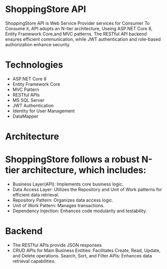 # ShoppingStore API #
ShoppingStore API is Web Service Provider services for Consumer To Consume it, API adopts an N-tier architecture,
Useing ASP.NET Core 8, Entity Framework Core,and MVC patterns.
The RESTful API backend ensures efficient communication, 
while JWT authentication and role-based authorization enhance security.

# Technologies
- ASP.NET Core 8
- Entity Framework Core
- MVC Pattern
- RESTful APIs
- MS SQL Server
- JWT Authentication
- Identity for User Management
- DataMapper
# Architecture
# ShoppingStore follows a robust N-tier architecture, which includes:
 - Business Layer(API): Implements core business logic.
 - Data Access Layer: Utilizes the Repository and Unit of Work patterns for efficient data retrieval.
 - Repository Pattern: Organizes data access logic.
 - Unit of Work Pattern: Manages transactions.
 - Dependency Injection: Enhances code modularity and testability.
# Backend
 - The RESTful APIs provide JSON responses
 - CRUD APIs for Main Business Entities: Facilitates Create, Read, Update, and Delete operations.
    Search, Sort, and Filter APIs: Enhances data retrieval capabilities.

